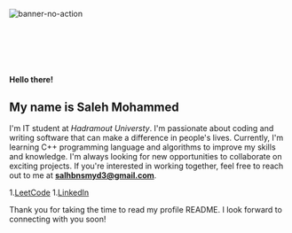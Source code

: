 
![banner-no-action](https://github.com/saleh-bin-sumida/saleh-bin-sumida/assets/84684414/2e11c3a9-a986-4f0d-babf-b7e41494101a)<svg id="Layer_1" data-name="Layer 1" xmlns="http://www.w3.org/2000/svg" viewBox="0 0 800 130.1"><defs>


#### Hello there!
## My name is Saleh Mohammed
I'm IT student at *Hadramout Universty*.
I'm passionate about coding and writing software that can make a difference in people's lives.
Currently, I'm learning C++ programming language and algorithms to improve my skills and knowledge.
I'm always looking for new opportunities to collaborate on exciting projects. If you're interested in working together,
 feel free to reach out to me at **salhbnsmyd3@gmail.com**.
 
1.[LeetCode](https://leetcode.com)
1.[LinkedIn](https://linkedin.com)


Thank you for taking the time to read my profile README. I look forward to connecting with you soon!




